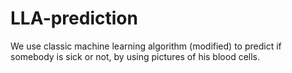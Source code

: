 # LLA-prediction
We use classic machine learning algorithm (modified) to predict if somebody is sick or not, by using pictures of his blood cells.
